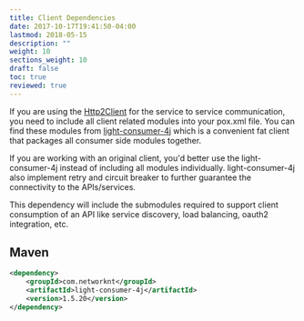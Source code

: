 ```yaml
---
title: Client Dependencies
date: 2017-10-17T19:41:50-04:00
lastmod: 2018-05-15
description: ""
weight: 10
sections_weight: 10
draft: false
toc: true
reviewed: true
---
```


If you are using the [Http2Client][] for the service to service communication, you need to include all client related modules into your pox.xml file. You can find these modules from [light-consumer-4j][] which is a convenient fat client that packages all consumer side modules together. 

If you are working with an original client, you'd better use the light-consumer-4j instead of including all modules individually. light-consumer-4j also implement retry and circuit breaker to further guarantee the connectivity to the APIs/services. 

This dependency will include the submodules required to support client consumption of an API like service discovery, load balancing, oauth2 integration, etc.

## Maven

```xml
<dependency>
    <groupId>com.networknt</groupId>
    <artifactId>light-consumer-4j</artifactId>
    <version>1.5.20</version>
</dependency>
```


[Http2Client]: /concern/client/
[light-consumer-4j]: https://github.com/networknt/light-consumer-4j

